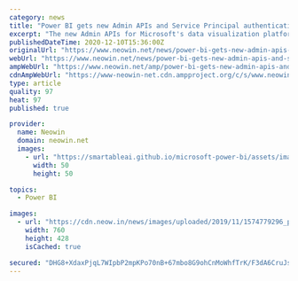 ```yaml
---
category: news
title: "Power BI gets new Admin APIs and Service Principal authentication"
excerpt: "The new Admin APIs for Microsoft's data visualization platform will aim to improve the efficiency and performance of the Power BI scan, in order to help support a higher frequency of data assets."
publishedDateTime: 2020-12-10T15:36:00Z
originalUrl: "https://www.neowin.net/news/power-bi-gets-new-admin-apis-and-service-principal-authentication"
webUrl: "https://www.neowin.net/news/power-bi-gets-new-admin-apis-and-service-principal-authentication"
ampWebUrl: "https://www.neowin.net/amp/power-bi-gets-new-admin-apis-and-service-principal-authentication/"
cdnAmpWebUrl: "https://www-neowin-net.cdn.ampproject.org/c/s/www.neowin.net/amp/power-bi-gets-new-admin-apis-and-service-principal-authentication/"
type: article
quality: 97
heat: 97
published: true

provider:
  name: Neowin
  domain: neowin.net
  images:
    - url: "https://smartableai.github.io/microsoft-power-bi/assets/images/organizations/neowin.net-50x50.jpg"
      width: 50
      height: 50

topics:
  - Power BI

images:
  - url: "https://cdn.neow.in/news/images/uploaded/2019/11/1574779296_powerbi2_story.jpg"
    width: 760
    height: 428
    isCached: true

secured: "DHG8+XdaxPjqL7WIpbP2mpKPo70nB+67mbo8G9ohCnMoWhfTrK/F3dA6CruJs+jKkX5vgXvhFeQyiWC+xQeXFtUrIFKnydyrSp/MVZKQqbqNt2QpBq3RgqMouOdeMCDQoqU+Zkuudlb0nzcfL85wGWv4R9sWS3ylGDNRrAN0jH2OMu0xoGC9bJj2lBBhBB+1aVIfCjJrxLwovdqPSxsHcLv/+uRRgfqPgtfc3Y/TelNjh9bfoqY7iMfmBQ/swqqjtb2pWi6G0kspl7ErsqO+wXs2a3DSAVawYK0SystJmYFmJhc9KHACdNgQZfJY/Tl8kavnDkYhlctlFkN0CUcpjBaej3EmbHzT+Tz0aQEm4QI=;lIGYPDIbuayDiFRxiRJojw=="
---
```


